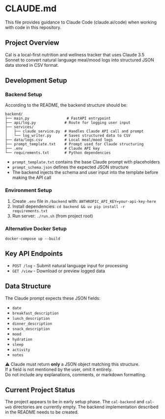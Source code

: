 # CLAUDE.md

This file provides guidance to Claude Code (claude.ai/code) when working with code in this repository.

## Project Overview

Cal is a local-first nutrition and wellness tracker that uses Claude 3.5 Sonnet to convert natural language meal/mood logs into structured JSON data stored in CSV format.

## Development Setup

### Backend Setup
According to the README, the backend structure should be:
```
backend/
├── main.py                 # FastAPI entrypoint
├── api/log.py             # Route for logging user input
├── services/
│   ├── claude_service.py  # Handles Claude API call and prompt
│   └── log_writer.py      # Saves structured data to CSV
├── data/logs.csv          # Local meal/mood logs
├── prompt_template.txt    # Prompt used for Claude structuring
├── .env                   # Claude API key
└── requirements.txt       # Python dependencies
```

- `prompt_template.txt` contains the base Claude prompt with placeholders
- `prompt_schema.json` defines the expected JSON structure
- The backend injects the schema and user input into the template before making the API call

### Environment Setup
1. Create `.env` file in `/backend` with: `ANTHROPIC_API_KEY=your-api-key-here`
2. Install dependencies: `cd backend && uv pip install -r requirements.txt`
3. Run server: `./run.sh` (from project root)

### Alternative Docker Setup
`docker-compose up --build`

## Key API Endpoints

- `POST /log` - Submit natural language input for processing
- `GET /view` - Download or preview logged data

## Data Structure

The Claude prompt expects these JSON fields:
- `date`
- `breakfast_description`
- `lunch_description`
- `dinner_description`
- `snack_description`
- `mood`
- `hydration`
- `sleep`
- `activity`
- `notes`

⚠️ Claude must return **only** a JSON object matching this structure.  
If a field is not mentioned by the user, omit it entirely.  
Do not include any explanations, comments, or markdown formatting.


## Current Project Status

The project appears to be in early setup phase. The `cal-backend` and `cal-web` directories are currently empty. The backend implementation described in the README needs to be created.